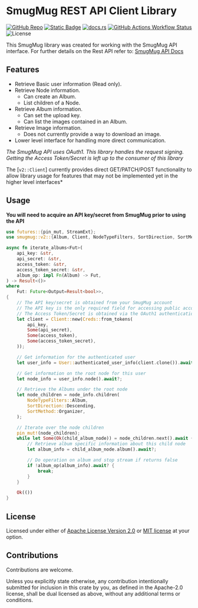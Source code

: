 SmugMug REST API Client Library
===========================

[![GitHub Repo](https://img.shields.io/badge/github-cch71%2Fsmugmug-green?logo=github)](https://github.com/cch71/smugmug_rs.git)
[![Static Badge](https://img.shields.io/badge/crate.io-smugmug-blue?logo=rust)](https://crates.io/crates/smugmug)
[![docs.rs](https://img.shields.io/docsrs/smugmug?logo=docsdotrs)](https://docs.rs/smugmug/latest/smugmug)
[![GitHub Actions Workflow Status](https://img.shields.io/github/actions/workflow/status/cch71/smugmug_rs/.github/workflows/build.yml?branch=main&logo=github)](https://github.com/cch71/smugmug_rs/actions/workflows/build.yml)
![License](https://img.shields.io/crates/l/smugmug)

This SmugMug library was created for working with the SmugMug API interface.
For further details on the Rest API refer to: [SmugMug API Docs](https://api.smugmug.com/api/v2/doc/index.html)

## Features

- Retrieve Basic user information (Read only).
- Retrieve Node information.
    - Can create an Album.
    - List children of a Node.
- Retrieve Album information.
    - Can set the upload key.
    - Can list the images contained in an Album.
- Retrieve Image information.
    - Does not currently provide a way to download an image.
- Lower level interface for handling more direct communication.

*The SmugMug API uses OAuth1. This library handles the request signing.
Getting the Access Token/Secret is left up to the consumer of this library*

The [`v2::Client`] currently provides direct GET/PATCH/POST functionality to allow library usage
for features that may not be implemented yet in the higher level interfaces*

## Usage

**You will need to acquire an API key/secret from SmugMug prior to using the API**

```rust
use futures::{pin_mut, StreamExt};
use smugmug::v2::{Album, Client, NodeTypeFilters, SortDirection, SortMethod, User};

async fn iterate_albums<Fut>(
    api_key: &str,
    api_secret: &str,
    access_token: &str,
    access_token_secret: &str,
    album_op: impl Fn(Album) -> Fut,
) -> Result<()>
where
    Fut: Future<Output=Result<bool>>,
{
    // The API key/secret is obtained from your SmugMug account
    // The API key is the only required field for accessing public accounts
    // The Access Token/Secret is obtained via the OAuth1 authentication process
    let client = Client::new(Creds::from_tokens(
        api_key,
        Some(api_secret),
        Some(access_token),
        Some(access_token_secret),
    ));

    // Get information for the authenticated user
    let user_info = User::authenticated_user_info(client.clone()).await?;

    // Get information on the root node for this user
    let node_info = user_info.node().await?;

    // Retrieve the Albums under the root node
    let node_children = node_info.children(
        NodeTypeFilters::Album,
        SortDirection::Descending,
        SortMethod::Organizer,
    );

    // Iterate over the node children
    pin_mut!(node_children);
    while let Some(Ok(child_album_node)) = node_children.next().await {
        // Retrieve album specific information about this child node
        let album_info = child_album_node.album().await?;

        // Do operation on album and stop stream if returns false
        if !album_op(album_info).await? {
            break;
        }
    }

    Ok(())
}
```

## License

Licensed under either of <a href="LICENSE-APACHE">Apache License Version
2.0</a> or <a href="LICENSE-MIT">MIT license</a> at your option.

## Contributions

Contributions are welcome.

Unless you explicitly state otherwise, any contribution intentionally submitted
for inclusion in this crate by you, as defined in the Apache-2.0 license, shall
be dual licensed as above, without any additional terms or conditions.
